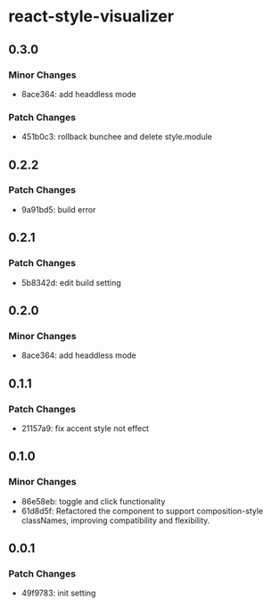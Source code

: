 # react-style-visualizer

## 0.3.0

### Minor Changes

- 8ace364: add headdless mode

### Patch Changes

- 451b0c3: rollback bunchee and delete style.module

## 0.2.2

### Patch Changes

- 9a91bd5: build error

## 0.2.1

### Patch Changes

- 5b8342d: edit build setting

## 0.2.0

### Minor Changes

- 8ace364: add headdless mode

## 0.1.1

### Patch Changes

- 21157a9: fix accent style not effect

## 0.1.0

### Minor Changes

- 86e58eb: toggle and click functionality
- 61d8d5f: Refactored the component to support composition-style classNames, improving compatibility and flexibility.

## 0.0.1

### Patch Changes

- 49f9783: init setting
